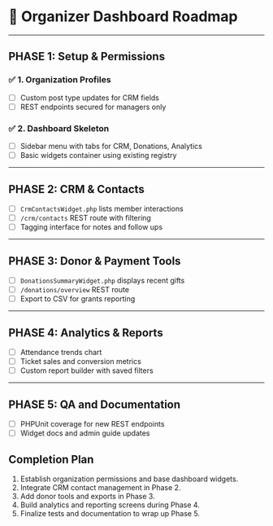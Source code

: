 # 🧭 Organizer Dashboard Roadmap

---

## PHASE 1: Setup & Permissions

### ✅ 1. Organization Profiles
- [ ] Custom post type updates for CRM fields
- [ ] REST endpoints secured for managers only

### ✅ 2. Dashboard Skeleton
- [ ] Sidebar menu with tabs for CRM, Donations, Analytics
- [ ] Basic widgets container using existing registry

---

## PHASE 2: CRM & Contacts
- [ ] `CrmContactsWidget.php` lists member interactions
- [ ] `/crm/contacts` REST route with filtering
- [ ] Tagging interface for notes and follow ups

---

## PHASE 3: Donor & Payment Tools
- [ ] `DonationsSummaryWidget.php` displays recent gifts
- [ ] `/donations/overview` REST route
- [ ] Export to CSV for grants reporting

---

## PHASE 4: Analytics & Reports
- [ ] Attendance trends chart
- [ ] Ticket sales and conversion metrics
- [ ] Custom report builder with saved filters

---

## PHASE 5: QA and Documentation
- [ ] PHPUnit coverage for new REST endpoints
- [ ] Widget docs and admin guide updates

## Completion Plan

1. Establish organization permissions and base dashboard widgets.
2. Integrate CRM contact management in Phase 2.
3. Add donor tools and exports in Phase 3.
4. Build analytics and reporting screens during Phase 4.
5. Finalize tests and documentation to wrap up Phase 5.
